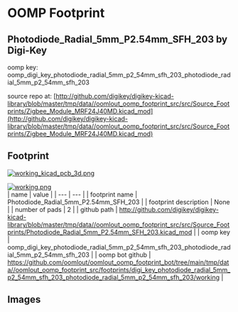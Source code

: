 # OOMP Footprint  
## Photodiode_Radial_5mm_P2.54mm_SFH_203  by Digi-Key  
  
oomp key: oomp_digi_key_photodiode_radial_5mm_p2_54mm_sfh_203_photodiode_radial_5mm_p2_54mm_sfh_203  
  
source repo at: [http://github.com/digikey/digikey-kicad-library/blob/master/tmp/data//oomlout_oomp_footprint_src/src/Source_Footprints/Zigbee_Module_MRF24J40MD.kicad_mod](http://github.com/digikey/digikey-kicad-library/blob/master/tmp/data//oomlout_oomp_footprint_src/src/Source_Footprints/Zigbee_Module_MRF24J40MD.kicad_mod)  
## Footprint  
  
[![working_kicad_pcb_3d.png](working_kicad_pcb_3d_600.png)](working_kicad_pcb_3d.png)  
  
[![working.png](working_600.png)](working.png)  
| name | value | 
| --- | --- | 
| footprint name | Photodiode_Radial_5mm_P2.54mm_SFH_203 | 
| footprint description | None | 
| number of pads | 2 | 
| github path | http://github.com/digikey/digikey-kicad-library/blob/master/tmp/data//oomlout_oomp_footprint_src/src/Source_Footprints/Photodiode_Radial_5mm_P2.54mm_SFH_203.kicad_mod | 
| oomp key | oomp_digi_key_photodiode_radial_5mm_p2_54mm_sfh_203_photodiode_radial_5mm_p2_54mm_sfh_203 | 
| oomp bot github | https://github.com/oomlout/oomlout_oomp_footprint_bot/tree/main/tmp/data//oomlout_oomp_footprint_src/footprints/digi_key_photodiode_radial_5mm_p2_54mm_sfh_203_photodiode_radial_5mm_p2_54mm_sfh_203/working | 
## Images  
